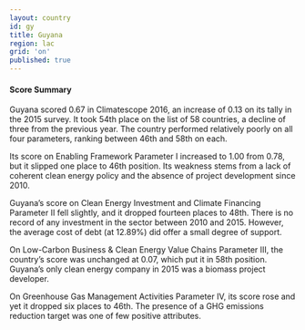 ```yaml
---
layout: country
id: gy
title: Guyana
region: lac
grid: 'on'
published: true
---
```




#### Score Summary 

Guyana scored 0.67 in Climatescope 2016, an increase of 0.13 on its tally in the 2015 survey. It took 54th place on the list of 58 countries, a decline of three from the previous year. The country performed relatively poorly on all four parameters, ranking between 46th and 58th on each.

Its score on Enabling Framework Parameter I increased to 1.00 from 0.78, but it slipped one place to 46th position. Its weakness stems from a lack of coherent clean energy policy and the absence of project development since 2010.

Guyana’s score on Clean Energy Investment and Climate Financing Parameter II fell slightly, and it dropped fourteen places to 48th. There is no record of any investment in the sector between 2010 and 2015. However, the average cost of debt (at 12.89%) did offer a small degree of support. 

On Low-Carbon Business & Clean Energy Value Chains Parameter III, the country’s score was unchanged at 0.07, which put it in 58th position. Guyana’s only clean energy company in 2015 was a biomass project developer.

On Greenhouse Gas Management Activities Parameter IV, its score rose and yet it dropped six places to 46th. The presence of a GHG emissions reduction target was one of few positive attributes.


